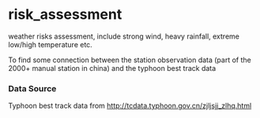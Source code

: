 # risk_assessment
weather risks assessment, include strong wind, heavy rainfall, extreme low/high temperature etc.

To find some connection between the station observation data (part of the 2000+ manual station in china) and the typhoon best track data

### Data Source
Typhoon best track data from http://tcdata.typhoon.gov.cn/zjljsjj_zlhq.html
